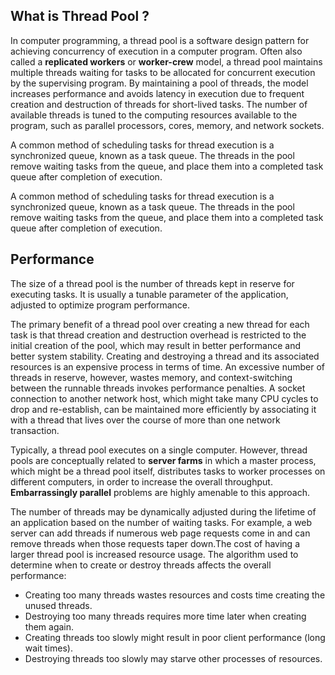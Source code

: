 ## What is Thread Pool ?
In computer programming, a thread pool is a software design pattern for achieving concurrency of execution in a computer program. Often also called a __replicated workers__ or __worker-crew__ model, a thread pool maintains multiple threads waiting for tasks to be allocated for concurrent execution by the supervising program. By maintaining a pool of threads, the model increases performance and avoids latency in execution due to frequent creation and destruction of threads for short-lived tasks. The number of available threads is tuned to the computing resources available to the program, such as parallel processors, cores, memory, and network sockets.

A common method of scheduling tasks for thread execution is a synchronized queue, known as a task queue. The threads in the pool remove waiting tasks from the queue, and place them into a completed task queue after completion of execution.

A common method of scheduling tasks for thread execution is a synchronized queue, known as a task queue. The threads in the pool remove waiting tasks from the queue, and place them into a completed task queue after completion of execution.

## Performance

The size of a thread pool is the number of threads kept in reserve for executing tasks. It is usually a tunable parameter of the application, adjusted to optimize program performance.

The primary benefit of a thread pool over creating a new thread for each task is that thread creation and destruction overhead is restricted to the initial creation of the pool, which may result in better performance and better system stability. Creating and destroying a thread and its associated resources is an expensive process in terms of time. An excessive number of threads in reserve, however, wastes memory, and context-switching between the runnable threads invokes performance penalties. A socket connection to another network host, which might take many CPU cycles to drop and re-establish, can be maintained more efficiently by associating it with a thread that lives over the course of more than one network transaction.

Typically, a thread pool executes on a single computer. However, thread pools are conceptually related to __server farms__ in which a master process, which might be a thread pool itself, distributes tasks to worker processes on different computers, in order to increase the overall throughput. __Embarrassingly parallel__ problems are highly amenable to this approach.

The number of threads may be dynamically adjusted during the lifetime of an application based on the number of waiting tasks. For example, a web server can add threads if numerous web page requests come in and can remove threads when those requests taper down.The cost of having a larger thread pool is increased resource usage. The algorithm used to determine when to create or destroy threads affects the overall performance:

* Creating too many threads wastes resources and costs time creating the unused threads.
* Destroying too many threads requires more time later when creating them again.
* Creating threads too slowly might result in poor client performance (long wait times).
* Destroying threads too slowly may starve other processes of resources.
